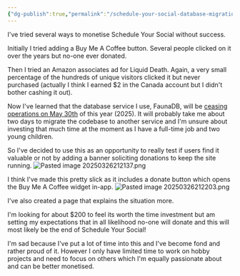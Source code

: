 ```yaml
---
{"dg-publish":true,"permalink":"/schedule-your-social-database-migrations-and-monetisation/","tags":["scheduleyoursocial","marketing","database","buildinpublic"],"created":"2025-03-26"}
---
```


I've tried several ways to monetise Schedule Your Social without success.

Initially I tried adding a Buy Me A Coffee button. Several people clicked on it over the years but no-one ever donated.

Then I tried an Amazon associates ad for Liquid Death. Again, a very small percentage of the hundreds of unique visitors clicked it but never purchased (actually I think I earned $2 in the Canada account but I didn't bother cashing it out).

Now I've learned that the database service I use, FaunaDB, will be [ceasing operations on May 30th](https://fauna.com/blog/the-future-of-fauna) of this year (2025). It will probably take me about two days to migrate the codebase to another service and I'm unsure about investing that much time at the moment as I have a full-time job and two young children.

So I've decided to use this as an opportunity to really test if users find it valuable or not by adding a banner soliciting donations to keep the site running.
![Pasted image 20250326212137.png](/img/user/Pasted%20image%2020250326212137.png)

I think I've made this pretty slick as it includes a donate button which opens the Buy Me A Coffee widget in-app.
![Pasted image 20250326212203.png](/img/user/Pasted%20image%2020250326212203.png)

I've also created a page that explains the situation more.

I'm looking for about $200 to feel its worth the time investment but am setting my expectations that in all likelihood no-one will donate and this will most likely be the end of Schedule Your Social!

I'm sad because I've put a lot of time into this and I've become fond and rather proud of it. However I only have limited time to work on hobby projects and need to focus on others which I'm equally passionate about and can be better monetised.